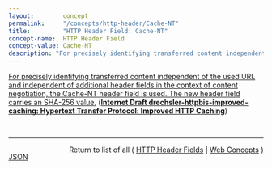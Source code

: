 ```yaml
---
layout:        concept
permalink:     "/concepts/http-header/Cache-NT"
title:         "HTTP Header Field: Cache-NT"
concept-name:  HTTP Header Field
concept-value: Cache-NT
description: "For precisely identifying transferred content independent of the used URL and independent of additional header fields in the context of content negotiation, the Cache-NT header field is used. The new header field carries an SHA-256 value."
---
```


[For precisely identifying transferred content independent of the used URL and independent of additional header fields in the context of content negotiation, the Cache-NT header field is used. The new header field carries an SHA-256 value.](http://tools.ietf.org/html/draft-drechsler-httpbis-improved-caching#section-2.1 "Read documentation for HTTP Header Field &#34;Cache-NT&#34;") (**[Internet Draft drechsler-httpbis-improved-caching: Hypertext Transfer Protocol: Improved HTTP Caching](/specs/IETF/I-D/drechsler-httpbis-improved-caching "This document describes an improved HTTP caching method which can be applied in addition to the standard caching behavior for HTTP. It defines the associated header field that controls this improved caching mechanism and a modified caching operation which is slightly different to standard caching operation for HTTP.")**)

<br/>
<hr/>

<p style="float : left"><a href="./Cache-NT.json" title="JSON representing this particular Web Concept value">JSON</a></p>
<p style="text-align: right">Return to list of all ( <a href="../http-header/">HTTP Header Fields</a> | <a href="../">Web Concepts</a> )</p>
